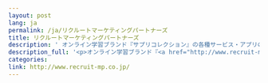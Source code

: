```yaml
---
layout: post
lang: ja
permalink: /ja/リクルートマーケティングパートナーズ
title: リクルートマーケティングパートナーズ
description: ' オンライン学習ブランド『サプリコレクション』の各種サービス・アプリの開発・運営。 '
description_full: '<p>オンライン学習ブランド『<a href="http://www.recruit-mp.co.jp/service/sapuri.html">サプリコレクション</a>』の各種サービス・アプリの開発・運営。</p>'
categories: 
link: http://www.recruit-mp.co.jp/
---
```

